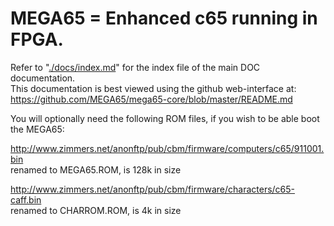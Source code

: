 # MEGA65 = Enhanced c65 running in FPGA.

Refer to "[./docs/index.md](./docs/index.md)" for the index file of the main DOC documentation.  
This documentation is best viewed using the github web-interface at:  
https://github.com/MEGA65/mega65-core/blob/master/README.md

You will optionally need the following ROM files, if you wish to be able boot the MEGA65:

http://www.zimmers.net/anonftp/pub/cbm/firmware/computers/c65/911001.bin  
renamed to MEGA65.ROM, is 128k in size

http://www.zimmers.net/anonftp/pub/cbm/firmware/characters/c65-caff.bin  
renamed to CHARROM.ROM, is 4k in size

